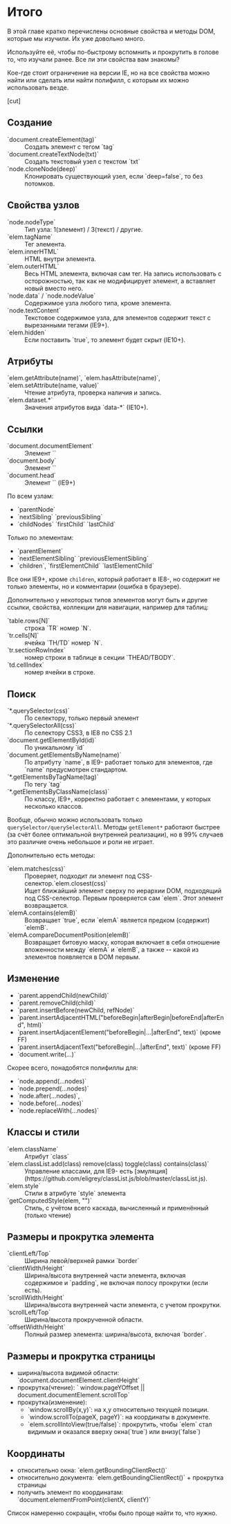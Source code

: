 # Итого

В этой главе кратко перечислены основные свойства и методы DOM, которые мы изучили. Их уже довольно много.

Используйте её, чтобы по-быстрому вспомнить и прокрутить в голове то, что изучали ранее. Все ли эти свойства вам знакомы?

Кое-где стоит ограничение на версии IE, но на все свойства можно найти или сделать или найти полифилл, с которым их можно использовать везде.

[cut]

## Создание

<dl>
<dt>`document.createElement(tag)`</dt><dd>Создать элемент с тегом `tag`</dd>
<dt>`document.createTextNode(txt)`</dt><dd>Создать текстовый узел с текстом `txt`</dd>
<dt>`node.cloneNode(deep)`</dt><dd>Клонировать существующий узел, если `deep=false`, то без потомков.</dd>
</dl>

## Свойства узлов

<dl>
<dt>`node.nodeType`</dt><dd>Тип узла: 1(элемент) / 3(текст) / другие.</dd>
<dt>`elem.tagName`</dt><dd>Тег элемента.</dd>
<dt>`elem.innerHTML`</dt><dd>HTML внутри элемента.</dd>
<dt>`elem.outerHTML`</dt><dd>Весь HTML элемента, включая сам тег. На запись использовать с осторожностью, так как не модифицирует элемент, а вставляет новый вместо него.</dd>
<dt>`node.data` / `node.nodeValue`</dt><dd>Содержимое узла любого типа, кроме элемента.</dd>
<dt>`node.textContent`</dt><dd>Текстовое содержимое узла, для элементов содержит текст с вырезанными тегами (IE9+).</dd>
<dt>`elem.hidden`</dt><dd>Если поставить `true`, то элемент будет скрыт (IE10+).</dd>
</dl>

## Атрибуты

<dl>
<dt>`elem.getAttribute(name)`, `elem.hasAttribute(name)`, `elem.setAttribute(name, value)`</dt>
<dd>Чтение атрибута, проверка наличия и запись.</dd>
<dt>`elem.dataset.*`</dt><dd>Значения атрибутов вида `data-*` (IE10+).</dd>
</dl>

## Ссылки

<dl>
<dt>`document.documentElement`</dt>
<dd>Элемент `<HTML>`</dd>
<dt>`document.body`</dt>
<dd>Элемент `<BODY>`</dd>
<dt>`document.head`</dt>
<dd>Элемент `<HEAD>` (IE9+)</dd>
</dl>

По всем узлам:
<ul>
<li>`parentNode`</li>
<li>`nextSibling` `previousSibling`</li>
<li>`childNodes` `firstChild` `lastChild`</li>
</ul>

Только по элементам:

<ul>
<li>`parentElement`</li>
<li>`nextElementSibling` `previousElementSibling`</li>
<li>`children`, `firstElementChild` `lastElementChild`</li>
</ul>

Все они IE9+, кроме `children`, который работает в IE8-, но содержит не только элементы, но и комментарии (ошибка в браузере).

Дополнительно у некоторых типов элементов могут быть и другие ссылки, свойства, коллекции для навигации,
например для таблиц:

<dl>
<dt>`table.rows[N]`</dt>
<dd>строка `TR` номер `N`.</dd>
<dt>`tr.cells[N]`</dt>
<dd>ячейка `TH/TD` номер `N`.</dd>
<dt>`tr.sectionRowIndex`</dt>
<dd>номер строки в таблице в секции `THEAD/TBODY`.<dd>
<dt>`td.cellIndex`</dt>
<dd>номер ячейки в строке.</dd>
</dl>

## Поиск


<dl>
<dt>`*.querySelector(css)`</dt>
<dd>По селектору, только первый элемент</dd>
<dt>`*.querySelectorAll(css)`</dt>
<dd>По селектору CSS3, в IE8 по CSS 2.1</dd>
<dt>`document.getElementById(id)`</dt>
<dd>По уникальному `id`</dd>
<dt>`document.getElementsByName(name)`</dt>
<dd>По атрибуту `name`,  в IE9- работает только для элементов, где `name` предусмотрен стандартом.</dd>
<dt>`*.getElementsByTagName(tag)`</dt>
<dd>По тегу `tag`</dd>
<dt>`*.getElementsByClassName(class)`</dt>
<dd>По классу, IE9+, корректно работает с элементами, у которых несколько классов.</dd>
</dl>

Вообще, обычно можно использовать только `querySelector/querySelectorAll`. Методы `getElement*` работают быстрее (за счёт более оптимальной внутренней реализации), но в 99% случаев это различие очень небольшое и роли не играет.

Дополнительно есть методы:
<dl>
<dt>`elem.matches(css)`</dt>
<dd>Проверяет, подходит ли элемент под CSS-селектор.</dd.
<dt>`elem.closest(css)`</dt>
<dd>Ищет ближайший элемент сверху по иерархии DOM, подходящий под CSS-селектор. Первым проверяется сам `elem`. Этот элемент возвращается.</dd>
<dt>`elemA.contains(elemB)`</dt>
<dd>Возвращает `true`, если `elemA` является предком (содержит) `elemB`.</dd>
<dt>`elemA.compareDocumentPosition(elemB)`</dt>
<dd>Возвращает битовую маску, которая включает в себя отношение вложенности между `elemA` и `elemB`, а также -- какой из элементов появляется в DOM первым.</dd>

</dl>


## Изменение

<ul>
<li>`parent.appendChild(newChild)`</li>
<li>`parent.removeChild(child)`</li>
<li>`parent.insertBefore(newChild, refNode)`</li>
<li>`parent.insertAdjacentHTML("beforeBegin|afterBegin|beforeEnd|afterEnd", html)`</li>
<li>`parent.insertAdjacentElement("beforeBegin|...|afterEnd", text)` (кроме FF)</li>
<li>`parent.insertAdjacentText("beforeBegin|...|afterEnd", text)` (кроме FF)</li>
<li>`document.write(...)`</li>
</ul>

Скорее всего, понадобятся полифиллы для:

<ul>
<li>`node.append(...nodes)`</li>
<li>`node.prepend(...nodes)`</li>
<li>`node.after(...nodes)`,</li>
<li>`node.before(...nodes)`</li>
<li>`node.replaceWith(...nodes)`</li>
</ul>

## Классы и стили

<dl>
<dt>`elem.className`</dt>
<dd>Атрибут `class`</dt>
<dt>`elem.classList.add(class) remove(class) toggle(class) contains(class)`</dt>
<dd>Управление классами, для IE9- есть [эмуляция](https://github.com/eligrey/classList.js/blob/master/classList.js).</dd>
<dt>`elem.style`</dt>
<dd>Стили в атрибуте `style` элемента</dd>
<dt>`getComputedStyle(elem, "")`</dd>
<dd>Стиль, с учётом всего каскада, вычисленный и применённый (только чтение)</dd>
</dl>

## Размеры и прокрутка элемента

<dl>
<dt>`clientLeft/Top`</dt>
<dd>Ширина левой/верхней рамки `border`</dd>
<dt>`clientWidth/Height`</dt>
<dd>Ширина/высота внутренней части элемента, включая содержимое и `padding`, не включая полосу прокрутки (если есть).</dd>
<dt>`scrollWidth/Height`</dt>
<dd>Ширина/высота внутренней части элемента, с учетом прокрутки.</dd>
<dt>`scrollLeft/Top`</dt>
<dd>Ширина/высота прокрученной области.</dd>
<dt>`offsetWidth/Height`</dt>
<dd>Полный размер элемента: ширина/высота, включая `border`.</dd>
</dl>

## Размеры и прокрутка страницы

<ul>
<li>ширина/высота видимой области: `document.documentElement.clientHeight`</li>
<li>прокрутка(чтение):  ` window.pageYOffset || document.documentElement.scrollTop`</li>
<li>прокрутка(изменение):
<ul>
<li>`window.scrollBy(x,y)`: на x,y относительно текущей позиции.</li>
<li>`window.scrollTo(pageX, pageY)`: на координаты в документе.</li>
<li>`elem.scrollIntoView(true/false)`: прокрутить, чтобы `elem` стал видимым и оказался вверху окна(`true`) или внизу(`false`)</li>
</ul>
</li>
</ul>

## Координаты

<ul>
<li>относительно окна: `elem.getBoundingClientRect()`</li>
<li>относительно документа: `elem.getBoundingClientRect()` + прокрутка страницы</li>
<li>получить элемент по координатам: `document.elementFromPoint(clientX, clientY)`</li>
</ul>

Список намеренно сокращён, чтобы было проще найти то, что нужно.
